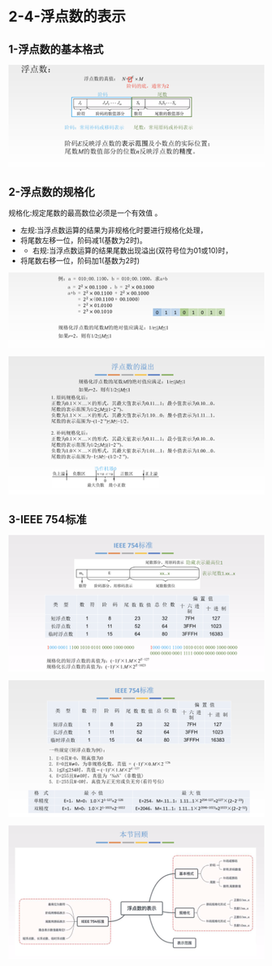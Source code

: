 # 2-4-浮点数的表示

## 1-浮点数的基本格式

![](../../.gitbook/assets/image%20%28191%29.png)

## 2-浮点数的规格化

规格化:规定尾数的最高数位必须是一个有效值 。

* 左规:当浮点数运算的结果为非规格化时要进行规格化处理，
* 将尾数左移一位，阶码减1\(基数为2时\)。
* * 右规:当浮点数运算的结果尾数出现溢出\(双符号位为01或10\)时，
* 将尾数右移一位，阶码加1\(基数为2时\)

![](../../.gitbook/assets/image%20%28364%29.png)

![](../../.gitbook/assets/image%20%28109%29.png)

## 3-IEEE 754标准

![](../../.gitbook/assets/image%20%28247%29.png)

![](../../.gitbook/assets/image%20%2857%29.png)

![](../../.gitbook/assets/image%20%28149%29.png)


